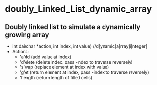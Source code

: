 # doubly_Linked_List_dynamic_array
Doubly linked list to simulate a dynamically growing array
-----------------------------------------------------------
* int dai(char *action, int index, int value) //d[ynamic]a[rray]i[nteger]
* Actions:
  * 'a'dd (add value at index)
  * 'd'elete (delete index, pass -index to traverse reversely)
  * 's'wap (replace element at index with value)
  * 'g'et (return element at index, pass -index to traverse reversely)
  * 'l'ength (return length of filled cells)
